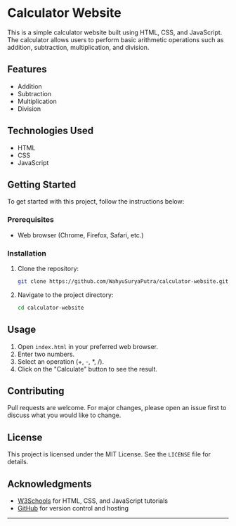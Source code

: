 # Calculator Website

This is a simple calculator website built using HTML, CSS, and JavaScript. The calculator allows users to perform basic arithmetic operations such as addition, subtraction, multiplication, and division.

## Features

- Addition
- Subtraction
- Multiplication
- Division

## Technologies Used

- HTML
- CSS
- JavaScript

## Getting Started

To get started with this project, follow the instructions below:

### Prerequisites

- Web browser (Chrome, Firefox, Safari, etc.)

### Installation

1. Clone the repository:
   ```bash
   git clone https://github.com/WahyuSuryaPutra/calculator-website.git
   ```
2. Navigate to the project directory:
   ```bash
   cd calculator-website
   ```

## Usage

1. Open `index.html` in your preferred web browser.
2. Enter two numbers.
3. Select an operation (+, -, *, /).
4. Click on the "Calculate" button to see the result.

## Contributing

Pull requests are welcome. For major changes, please open an issue first to discuss what you would like to change.

## License

This project is licensed under the MIT License. See the `LICENSE` file for details.

## Acknowledgments

- [W3Schools](https://www.w3schools.com/) for HTML, CSS, and JavaScript tutorials
- [GitHub](https://github.com/) for version control and hosting

---
